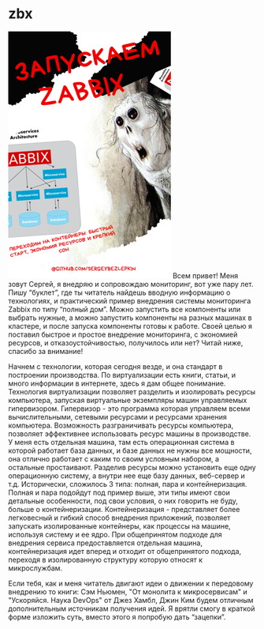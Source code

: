 # zbx

![Обложка](images/Cover.png) Всем привет!  Меня зовут Сергей, я внедряю и сопровождаю мониторинг, вот уже пару лет. Пишу “буклет”, где ты читатель найдешь вводную информацию о технологиях, и практический пример внедрения системы мониторинга Zabbix по типу “полный дом”. Можно запустить все компоненты или выбрать нужные, а можно запустить компоненты на разных машинах в кластере, и после запуска компоненты готовы к работе. Своей целью я поставил быстрое и простое внедрение мониторинга, с экономией ресурсов, и отказоустойчивостью, получилось или нет? Читай ниже, спасибо за внимание!

Начнем с технологии, которая сегодня везде, и она стандарт в построении производства. По виртуализации есть книги, статьи, и много информации в интернете, здесь я дам общее понимание. Технология виртуализации позволяет разделить и изолировать ресурсы компьютера, запуская виртуальные экземпляры машин управляемых гипервизором. Гипервизор - это программа которая управляем всеми вычислительными, сетевыми ресурсами и ресурсами хранения компьютера. Возможность разграничивать ресурсы компьютера, позволяет эффективнее использовать ресурс машины в производстве. У меня есть отдельная машина, там есть операционная система в которой работает база данных, и базе данных не нужны все мощности, она отлично работает с каким то своим условным набором, а остальные простаивают. Разделив ресурсы можно установить еще одну операционную систему, а внутри нее еще базу данных, веб-сервер и т.д. Исторически, сложилось 3 типа: полная, пара и контейнеризация. Полная и пара подойдут под пример выше, эти типы имеют свои детальные особенности, под свои условия, о них говорить не буду, больше о контейнеризации. Контейнеризация - представляет более легковесный и гибкий способ внедрения приложений, позволяет запускать изолированные контейнеры, как процессы на машине, используя систему и ее ядро. При общепринятом подходе для внедрения сервиса предоставляется отдельная машина, контейнеризация идет вперед и отходит от общепринятого подхода, переходя в изолированную структуру которую относят к микрослужбам. 

Если тебя, как и меня читатель двигают идеи о движении к передовому внедрению то книги: Сэм Ньюмен, "От монолита к микросервисам" и "Ускоряйся. Наука DevOps" от Джез Хамбл, Джин Ким будем отличным дополнительным источникам получения идей. Я врятли смогу в краткой форме изложить суть, вместо этого я попробую дать “зацепки”.
